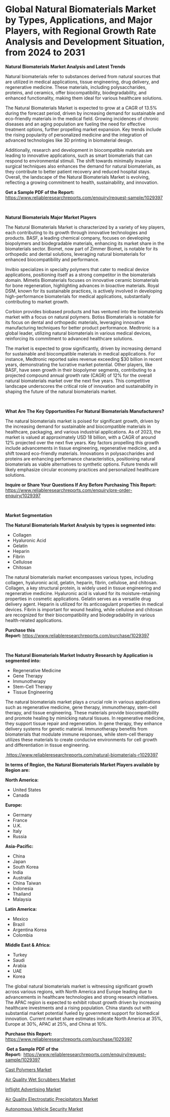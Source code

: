<p><h1>Global Natural Biomaterials Market by Types, Applications, and Major Players, with Regional Growth Rate Analysis and Development Situation, from 2024 to 2031</h1></p><p><strong>Natural Biomaterials Market Analysis and Latest Trends</strong></p>
<p><p>Natural biomaterials refer to substances derived from natural sources that are utilized in medical applications, tissue engineering, drug delivery, and regenerative medicine. These materials, including polysaccharides, proteins, and ceramics, offer biocompatibility, biodegradability, and enhanced functionality, making them ideal for various healthcare solutions.</p><p>The Natural Biomaterials Market is expected to grow at a CAGR of 13.5% during the forecast period, driven by increasing demand for sustainable and eco-friendly materials in the medical field. Growing incidences of chronic diseases and an aging population are fueling the need for effective treatment options, further propelling market expansion. Key trends include the rising popularity of personalized medicine and the integration of advanced technologies like 3D printing in biomaterial design.</p><p>Additionally, research and development in biocompatible materials are leading to innovative applications, such as smart biomaterials that can respond to environmental stimuli. The shift towards minimally invasive surgical techniques also enhances the demand for natural biomaterials, as they contribute to better patient recovery and reduced hospital stays. Overall, the landscape of the Natural Biomaterials Market is evolving, reflecting a growing commitment to health, sustainability, and innovation.</p></p>
<p><strong>Get a Sample PDF of the Report:&nbsp;</strong> <a href="https://www.reliableresearchreports.com/enquiry/request-sample/1029397">https://www.reliableresearchreports.com/enquiry/request-sample/1029397</a></p>
<p>&nbsp;</p>
<p><strong>Natural Biomaterials Major Market Players</strong></p>
<p><p>The Natural Biomaterials Market is characterized by a variety of key players, each contributing to its growth through innovative technologies and products. BASF, a leading chemical company, focuses on developing biopolymers and biodegradable materials, enhancing its market share in the biomaterials sector. Biomet, now part of Zimmer Biomet, is notable for its orthopedic and dental solutions, leveraging natural biomaterials for enhanced biocompatibility and performance.</p><p>Invibio specializes in specialty polymers that cater to medical device applications, positioning itself as a strong competitor in the biomaterials domain. Mimetis Biomaterials focuses on innovative ceramic biomaterials for bone regeneration, highlighting advances in bioactive materials. Royal DSM, known for its sustainable practices, is actively involved in developing high-performance biomaterials for medical applications, substantially contributing to market growth.</p><p>Corbion provides biobased products and has ventured into the biomaterials market with a focus on natural polymers. Botiss Biomaterials is notable for its focus on dental and orthopedic materials, leveraging innovative manufacturing techniques for better product performance. Medtronic is a global leader, utilizing natural biomaterials in various medical devices, reinforcing its commitment to advanced healthcare solutions.</p><p>The market is expected to grow significantly, driven by increasing demand for sustainable and biocompatible materials in medical applications. For instance, Medtronic reported sales revenue exceeding $30 billion in recent years, demonstrating the lucrative market potential. Other players, like BASF, have seen growth in their biopolymer segments, contributing to a projected compound annual growth rate (CAGR) of 12% for the overall natural biomaterials market over the next five years. This competitive landscape underscores the critical role of innovation and sustainability in shaping the future of the natural biomaterials market.</p></p>
<p>&nbsp;</p>
<p><strong>What Are The Key Opportunities For Natural Biomaterials Manufacturers?</strong></p>
<p><p>The natural biomaterials market is poised for significant growth, driven by the increasing demand for sustainable and biocompatible materials in healthcare, packaging, and various industrial applications. As of 2023, the market is valued at approximately USD 18 billion, with a CAGR of around 12% projected over the next five years. Key factors propelling this growth include advancements in tissue engineering, regenerative medicine, and a shift toward eco-friendly materials. Innovations in polysaccharides and proteins are enhancing performance characteristics, positioning natural biomaterials as viable alternatives to synthetic options. Future trends will likely emphasize circular economy practices and personalized healthcare solutions.</p></p>
<p><strong>Inquire or Share Your Questions If Any Before Purchasing This Report:</strong> <a href="https://www.reliableresearchreports.com/enquiry/pre-order-enquiry/1029397">https://www.reliableresearchreports.com/enquiry/pre-order-enquiry/1029397</a></p>
<p>&nbsp;</p>
<p><strong>Market Segmentation</strong></p>
<p><strong>The Natural Biomaterials Market Analysis by types is segmented into:</strong></p>
<p><ul><li>Collagen</li><li>Hyaluronic Acid</li><li>Gelatin</li><li>Heparin</li><li>Fibrin</li><li>Cellulose</li><li>Chitosan</li></ul></p>
<p><p>The natural biomaterials market encompasses various types, including collagen, hyaluronic acid, gelatin, heparin, fibrin, cellulose, and chitosan. Collagen, a key structural protein, is widely used in tissue engineering and regenerative medicine. Hyaluronic acid is valued for its moisture-retaining properties in cosmetic applications. Gelatin serves as a versatile drug delivery agent. Heparin is utilized for its anticoagulant properties in medical devices. Fibrin is important for wound healing, while cellulose and chitosan are recognized for their biocompatibility and biodegradability in various health-related applications.</p></p>
<p><strong>Purchase this Report:&nbsp;</strong><a href="https://www.reliableresearchreports.com/purchase/1029397">https://www.reliableresearchreports.com/purchase/1029397</a></p>
<p>&nbsp;</p>
<p><strong>The Natural Biomaterials Market Industry Research by Application is segmented into:</strong></p>
<p><ul><li>Regenerative Medicine</li><li>Gene Therapy</li><li>Immunotherapy</li><li>Stem-Cell Therapy</li><li>Tissue Engineering</li></ul></p>
<p><p>The natural biomaterials market plays a crucial role in various applications such as regenerative medicine, gene therapy, immunotherapy, stem-cell therapy, and tissue engineering. These materials provide biocompatibility and promote healing by mimicking natural tissues. In regenerative medicine, they support tissue repair and regeneration. In gene therapy, they enhance delivery systems for genetic material. Immunotherapy benefits from biomaterials that modulate immune responses, while stem-cell therapy utilizes these materials to create conducive environments for cell growth and differentiation in tissue engineering.</p></p>
<p><a href="https://www.reliableresearchreports.com/natural-biomaterials-r1029397">&nbsp;https://www.reliableresearchreports.com/natural-biomaterials-r1029397</a></p>
<p><strong>In terms of Region, the Natural Biomaterials Market Players available by Region are:</strong></p>
<p>
    <p> <strong> North America: </strong>
        <ul>
            <li>United States</li>
            <li>Canada</li>
        </ul>
        </p> 
    <p> <strong> Europe: </strong>
        <ul>
            <li>Germany</li>
            <li>France</li>
            <li>U.K.</li>
            <li>Italy</li>
            <li>Russia</li>
        </ul>
        </p> 
    <p> <strong> Asia-Pacific: </strong>
        <ul>
            <li>China</li>
            <li>Japan</li>
            <li>South Korea</li>
            <li>India</li>
            <li>Australia</li>
            <li>China Taiwan</li>
            <li>Indonesia</li>
            <li>Thailand</li>
            <li>Malaysia</li>
        </ul>
        </p> 
    <p> <strong> Latin America: </strong>
        <ul>
            <li>Mexico</li>
            <li>Brazil</li>
            <li>Argentina Korea</li>
            <li>Colombia</li>
        </ul>
        </p> 
    <p> <strong> Middle East & Africa: </strong>
        <ul>
            <li>Turkey</li>
            <li>Saudi</li>
            <li>Arabia</li>
            <li>UAE</li>
            <li>Korea</li>
        </ul>
    </p>
    </p>
<p><p>The global natural biomaterials market is witnessing significant growth across various regions, with North America and Europe leading due to advancements in healthcare technologies and strong research initiatives. The APAC region is expected to exhibit robust growth driven by increasing healthcare investments and a rising population. China stands out with substantial market potential fueled by government support for biomedical innovation. Current market share estimates indicate North America at 35%, Europe at 30%, APAC at 25%, and China at 10%.</p></p>
<p><strong>Purchase this Report: </strong><a href="https://www.reliableresearchreports.com/purchase/1029397">https://www.reliableresearchreports.com/purchase/1029397</a></p>
<p>&nbsp;<strong>Get a Sample PDF of the Report:&nbsp;&nbsp;</strong><a href="https://www.reliableresearchreports.com/enquiry/request-sample/1029397">https://www.reliableresearchreports.com/enquiry/request-sample/1029397</a></p>
<p><strong></strong></p>
<p><p><a href="https://github.com/PeterParrish5/Market-Research-Report-List-6/blob/main/cast-polymers-market.md">Cast Polymers Market</a></p><p><a href="https://issuu.com/reportprime-2/docs/air-quality-wet-scrubbers-market-si_294ce0f913d76d">Air Quality Wet Scrubbers Market</a></p><p><a href="https://www.linkedin.com/pulse/inflight-advertising-market-size-share-competitive-landscape-bn3mc?trackingId=3CV%2BmXTpQ1OPkTHqGedT7Q%3D%3D">Inflight Advertising Market</a></p><p><a href="https://issuu.com/reportprime-2/docs/air-quality-electrostatic-precipita_1203ba02c0a97d">Air Quality Electrostatic Precipitators Market</a></p><p><a href="https://www.linkedin.com/pulse/global-perspectives-autonomous-vehicle-security-market-hhbvc?trackingId=3LBGh44yTN2EB7A0YTKAHQ%3D%3D">Autonomous Vehicle Security Market</a></p></p>